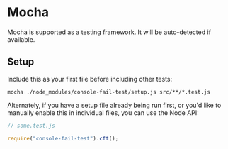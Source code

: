 # Mocha

Mocha is supported as a testing framework.
It will be auto-detected if available.

## Setup

Include this as your first file before including other tests:

```shell
mocha ./node_modules/console-fail-test/setup.js src/**/*.test.js
```

Alternately, if you have a setup file already being run first, or you'd like to manually enable this in individual files, you can use the Node API:

```js
// some.test.js

require("console-fail-test").cft();
```
